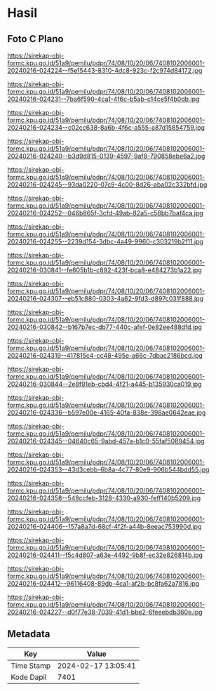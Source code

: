 # Hasil

## Foto C Plano

https://sirekap-obj-formc.kpu.go.id/51a9/pemilu/pdpr/74/08/10/20/06/7408102006001-20240216-024224--f5e15443-8310-4dc8-923c-f2c974d84172.jpg

https://sirekap-obj-formc.kpu.go.id/51a9/pemilu/pdpr/74/08/10/20/06/7408102006001-20240216-024231--7ba6f590-4ca1-4f6c-b5ab-c14ce5f4b0db.jpg

https://sirekap-obj-formc.kpu.go.id/51a9/pemilu/pdpr/74/08/10/20/06/7408102006001-20240216-024234--c02cc638-8a6b-4f6c-a555-a87d15854759.jpg

https://sirekap-obj-formc.kpu.go.id/51a9/pemilu/pdpr/74/08/10/20/06/7408102006001-20240216-024240--b3d9d815-0139-4597-9af8-790858ebe6a2.jpg

https://sirekap-obj-formc.kpu.go.id/51a9/pemilu/pdpr/74/08/10/20/06/7408102006001-20240216-024245--93da0220-07c9-4c00-8d26-aba02c332bfd.jpg

https://sirekap-obj-formc.kpu.go.id/51a9/pemilu/pdpr/74/08/10/20/06/7408102006001-20240216-024252--046b865f-3cfd-49ab-82a5-c58bb7baf4ca.jpg

https://sirekap-obj-formc.kpu.go.id/51a9/pemilu/pdpr/74/08/10/20/06/7408102006001-20240216-024255--2239d154-3dbc-4a49-9960-c303219b2f11.jpg

https://sirekap-obj-formc.kpu.go.id/51a9/pemilu/pdpr/74/08/10/20/06/7408102006001-20240216-030841--fe605b1b-c892-423f-bca8-e484273b1a22.jpg

https://sirekap-obj-formc.kpu.go.id/51a9/pemilu/pdpr/74/08/10/20/06/7408102006001-20240216-024307--eb51c880-0303-4a62-9fd3-d897c031f888.jpg

https://sirekap-obj-formc.kpu.go.id/51a9/pemilu/pdpr/74/08/10/20/06/7408102006001-20240216-030842--b167b7ec-db77-440c-afef-0e82ee488dfd.jpg

https://sirekap-obj-formc.kpu.go.id/51a9/pemilu/pdpr/74/08/10/20/06/7408102006001-20240216-024319--417815c4-cc48-495e-a66c-7dbac2186bcd.jpg

https://sirekap-obj-formc.kpu.go.id/51a9/pemilu/pdpr/74/08/10/20/06/7408102006001-20240216-030844--2e8f91eb-cbd4-4f21-a445-b135930ca019.jpg

https://sirekap-obj-formc.kpu.go.id/51a9/pemilu/pdpr/74/08/10/20/06/7408102006001-20240216-024336--b597e00e-4165-40fa-838e-398ae0642eae.jpg

https://sirekap-obj-formc.kpu.go.id/51a9/pemilu/pdpr/74/08/10/20/06/7408102006001-20240216-024345--04640c65-9abd-457a-b1c0-55faf5089454.jpg

https://sirekap-obj-formc.kpu.go.id/51a9/pemilu/pdpr/74/08/10/20/06/7408102006001-20240216-024353--43d3cebb-6b8a-4c77-80e9-906b544bdd55.jpg

https://sirekap-obj-formc.kpu.go.id/51a9/pemilu/pdpr/74/08/10/20/06/7408102006001-20240216-024358--548ccfeb-3128-4330-a930-feff140b5209.jpg

https://sirekap-obj-formc.kpu.go.id/51a9/pemilu/pdpr/74/08/10/20/06/7408102006001-20240216-024406--157a8a7d-68cf-4f2f-a44b-8eeac753990d.jpg

https://sirekap-obj-formc.kpu.go.id/51a9/pemilu/pdpr/74/08/10/20/06/7408102006001-20240216-024411--f5c4d807-a63e-4492-9b8f-ec32e826814b.jpg

https://sirekap-obj-formc.kpu.go.id/51a9/pemilu/pdpr/74/08/10/20/06/7408102006001-20240216-024412--96116408-89db-4ca1-af2b-bc8fa62a7816.jpg

https://sirekap-obj-formc.kpu.go.id/51a9/pemilu/pdpr/74/08/10/20/06/7408102006001-20240216-024227--d0f77e38-7039-41d1-bbe2-6feeebdb360e.jpg


## Metadata

| Key        | Value               |
| ---------- | ------------------- |
| Time Stamp | 2024-02-17 13:05:41 |
| Kode Dapil | 7401                |



